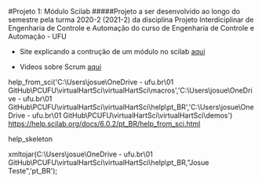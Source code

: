 #Projeto 1: Módulo Scilab
#####Projeto a ser desenvolvido ao longo do semestre pela turma 2020-2 (2021-2) da disciplina Projeto Interdiciplinar de Engenharia de Controle e Automação do curso de Engenharia de Controle e Automação - UFU

* Site explicando a contrução de um módulo no scilab [aqui](
https://wiki.scilab.org/howto/Create%20a%20toolbox)

* Videos sobre Scrum [aqui](
https://danielwildt.wordpress.com/2016/04/02/partiuagile-temporada-1-scrum/)

help_from_sci('C:\Users\josue\OneDrive - ufu.br\01 GitHub\PCUFU\virtualHartSci\virtualHartSci\macros','C:\Users\josue\OneDrive - ufu.br\01 GitHub\PCUFU\virtualHartSci\virtualHartSci\help\pt_BR','C:\Users\josue\OneDrive - ufu.br\01 GitHub\PCUFU\virtualHartSci\virtualHartSci\demos')
https://help.scilab.org/docs/6.0.2/pt_BR/help_from_sci.html

help_skeleton

xmltojar(C:\Users\josue\OneDrive - ufu.br\01 GitHub\PCUFU\virtualHartSci\virtualHartSci\help\pt_BR,"Josue Teste",'pt_BR');